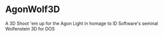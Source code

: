 # AgonWolf3D
A 3D Shoot 'em up for the Agon Light in homage to ID Software's seminal Wolfenstein 3D for DOS
